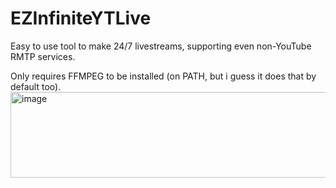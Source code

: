 # EZInfiniteYTLive
Easy to use tool to make 24/7 livestreams, supporting even non-YouTube RMTP services.

Only requires FFMPEG to be installed (on PATH, but i guess it does that by default too).
<img width="513" height="137" alt="image" src="https://github.com/user-attachments/assets/5bd24a48-c353-47a0-8ef9-0e1af8d9a16b" />
